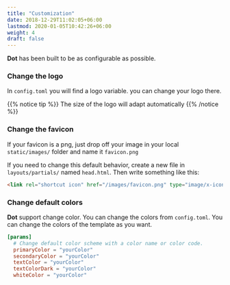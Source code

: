 ```yaml
---
title: "Customization"
date: 2018-12-29T11:02:05+06:00
lastmod: 2020-01-05T10:42:26+06:00
weight: 4
draft: false
---
```


**Dot** has been built to be as configurable as possible.


### Change the logo

In `config.toml` you will find a logo variable. you can change your logo there.

{{% notice tip %}}
The size of the logo will adapt automatically
{{% /notice %}}

### Change the favicon

If your favicon is a png, just drop off your image in your local `static/images/` folder and name it `favicon.png`

If you need to change this default behavior, create a new file in `layouts/partials/` named `head.html`. Then write something like this:

```html
<link rel="shortcut icon" href="/images/favicon.png" type="image/x-icon" />
```

### Change default colors

**Dot** support change color. You can change the colors from `config.toml`. You can change the colors of the template as you want.


```toml
[params]
  # Change default color scheme with a color name or color code.
  primaryColor = "yourColor"
  secondaryColor = "yourColor"
  textColor = "yourColor"
  textColorDark = "yourColor"
  whiteColor = "yourColor"
```